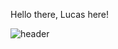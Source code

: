 Hello there, Lucas here!

![header](https://capsule-render.vercel.app/api?type=transparent&color=#B897FF&height=300&section=header&text=Hello%20there%20,%20Lucas%20here%20!&fontSize=60)
